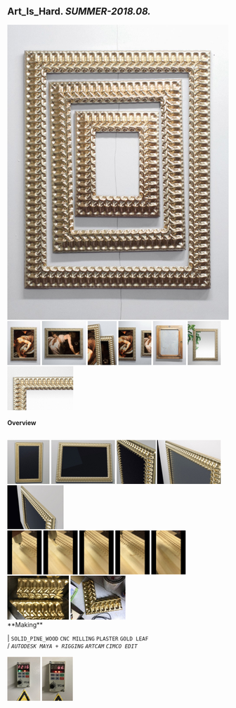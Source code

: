 
## Art_Is_Hard. _SUMMER-2018.08._  
![Art_Is_Hard](/projects/Art_Is_Hard/100.jpg)<a href="https://ewwgene.github.io/projects/Art_Is_Hard/103.jpg"><img src="/projects/Art_Is_Hard/103.jpg" height="100"></a> <a href="https://ewwgene.github.io/projects/Art_Is_Hard/105.jpg"><img src="/projects/Art_Is_Hard/105.jpg" height="100"></a> <a href="https://ewwgene.github.io/projects/Art_Is_Hard/111.jpg"><img src="/projects/Art_Is_Hard/111.jpg" height="100"></a> <a href="https://ewwgene.github.io/projects/Art_Is_Hard/112.jpg"><img src="/projects/Art_Is_Hard/112.jpg" height="100"></a> <a href="https://ewwgene.github.io/projects/Art_Is_Hard/114.jpg"><img src="/projects/Art_Is_Hard/114.jpg" height="100"></a> <a href="https://ewwgene.github.io/projects/Art_Is_Hard/115.jpg"><img src="/projects/Art_Is_Hard/115.jpg" height="100"></a> <a href="https://ewwgene.github.io/projects/Art_Is_Hard/117.jpg"><img src="/projects/Art_Is_Hard/117.jpg" height="100"></a> 
<br>  
**Overview**  
 
<br>
<a href="https://ewwgene.github.io/projects/Art_Is_Hard/Making/200.jpg"><img src="/projects/Art_Is_Hard/Making/200.jpg" height="100"></a> <a href="https://ewwgene.github.io/projects/Art_Is_Hard/Making/202.jpg"><img src="/projects/Art_Is_Hard/Making/202.jpg" height="100"></a> <a href="https://ewwgene.github.io/projects/Art_Is_Hard/Making/204.jpg"><img src="/projects/Art_Is_Hard/Making/204.jpg" height="100"></a> <a href="https://ewwgene.github.io/projects/Art_Is_Hard/Making/206.jpg"><img src="/projects/Art_Is_Hard/Making/206.jpg" height="100"></a> <a href="https://ewwgene.github.io/projects/Art_Is_Hard/Making/208.jpg"><img src="/projects/Art_Is_Hard/Making/208.jpg" height="100"></a> <br><a href="https://ewwgene.github.io/projects/Art_Is_Hard/Making/301.jpg"><img src="/projects/Art_Is_Hard/Making/301.jpg" height="100"></a> <a href="https://ewwgene.github.io/projects/Art_Is_Hard/Making/302.jpg"><img src="/projects/Art_Is_Hard/Making/302.jpg" height="100"></a> <a href="https://ewwgene.github.io/projects/Art_Is_Hard/Making/303.jpg"><img src="/projects/Art_Is_Hard/Making/303.jpg" height="100"></a> <a href="https://ewwgene.github.io/projects/Art_Is_Hard/Making/304.jpg"><img src="/projects/Art_Is_Hard/Making/304.jpg" height="100"></a> <a href="https://ewwgene.github.io/projects/Art_Is_Hard/Making/305.jpg"><img src="/projects/Art_Is_Hard/Making/305.jpg" height="100"></a> <br><a href="https://ewwgene.github.io/projects/Art_Is_Hard/Making/401.jpg"><img src="/projects/Art_Is_Hard/Making/401.jpg" height="100"></a> <a href="https://ewwgene.github.io/projects/Art_Is_Hard/Making/403.jpg"><img src="/projects/Art_Is_Hard/Making/403.jpg" height="100"></a> <br>  
**Making**  
  
|
`SOLID_PINE_WOOD` `CNC MILLING` `PLASTER` `GOLD LEAF`   
/
_`AUTODESK MAYA + RIGGING`_ _`ARTCAM`_ _`CIMCO EDIT`_   
<br>
<a href="https://ewwgene.github.io/projects/Art_Is_Hard/301.jpg"><img src="/projects/Art_Is_Hard/301.jpg" height="100"></a> <a href="https://ewwgene.github.io/projects/Art_Is_Hard/303.jpg"><img src="/projects/Art_Is_Hard/303.jpg" height="100"></a> 
<br>

